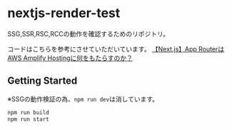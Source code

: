# nextjs-render-test
SSG,SSR,RSC,RCCの動作を確認するためのリポジトリ。

コードはこちらを参考にさせていただいています。
[【Next.js】App RouterはAWS Amplify Hostingに何をもたらすのか？](https://zenn.dev/ototrip/articles/tech-nextjs-approuter-1)

## Getting Started
※SSGの動作検証の為、`npm run dev`は消しています。

```bash
npm run build
npm run start
```
